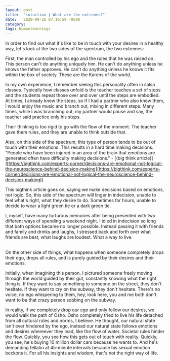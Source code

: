```yaml
---
layout: post
title:  "intuition | What are the extremes?"
date:   2020-09-26 07:10:59 -0500
category: 
tags: humanlearnings
---
```

In order to find out what it's like to be in touch with your desires in a healthy way, let's look at the two sides of the spectrum, the two extremes:

First, the man controlled by his ego and the rules that he was raised on. This person can't do anything uniquely him. He can't do anything unless he knows the father approves. He can't do anything unless he knows it fits within the box of society. These are the Karens of the world. 

In my own experience, I remember seeing this personality often in salsa classes. Typically how classes unfold is the teacher teaches a set of steps and the students repeat those over and over until the steps are embodied. At times, I already knew the steps, so if I had a partner who also knew them, I would enjoy the music and branch out, mixing in different steps. Many times, while I was branching out, my partner would pause and say, the teacher said practice only his steps. 

Their thinking is too rigid to go with the flow of the moment. The teacher gave them rules, and they are unable to think outside that.

Also, on this side of the spectrum, this type of person tends to be out of touch with their emotions. This results in a hard time making decisions. "People who have been injured in an area of the brain that emotions are generated often have difficulty making decisions." - [(big think article)] ([https://bigthink.com/experts-corner/decisions-are-emotional-not-logical-the-neuroscience-behind-decision-making](https://bigthink.com/experts-corner/decisions-are-emotional-not-logical-the-neuroscience-behind-decision-making)) 

This bigthink article goes on, saying we make decisions based on emotions, not logic. So, this side of the spectrum will linger in indecision, unable to feel what's right, what they desire to do. Sometimes for hours, unable to decide to wear a light green tie or a dark green tie. 

I, myself, have many torturous memories after being presented with two different ways of spending a weekend night. I idled in indecision so long that both options became no longer possible. Instead passing it with friends and family and drinks and laughs, I stressed back and forth over what friends are best, what laughs are loudest.  What a way to live.

<br>
On the other side of things, what happens when someone completely drops their ego, drops all rules, and is purely guided by their desires and their emotions.

Initially, when imagining this person, I pictured someone freely moving through the world guided by their gut, constantly knowing what the right thing is. If they want to say something to someone on the street, they don't hesitate. If they want to cry on the subway, they don't hesitate. There's no voice, no ego whispering to them, hey, look here, you and me both don't want to be that crazy person sobbing on the subway.

In reality, if we completely drop our ego and only follow our desires, we would walk the path of Osho. Osho completely tried to live his life detached from all cultural rules and norms, I believe. He thought, our natural state isn't ever hindered by the ego, instead our natural state follows emotions and desires whereever they lead, like the flow of water. Societal rules hinder the flow. Quickly, you see how this gets out of touch with reality. Quickly, you see, he's buying 10 million dollar cars because he wants to. And he's demanding fellatio at 45-minute intervals because his sexual emotion beckons it. For all his insights and wisdom, that's not the right way of life.